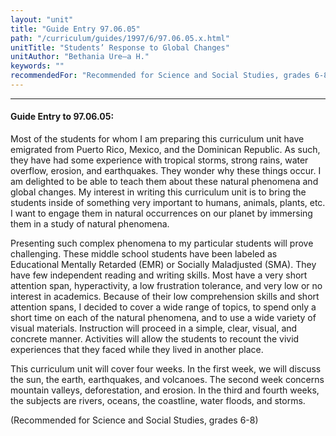 ```yaml
---
layout: "unit"
title: "Guide Entry 97.06.05"
path: "/curriculum/guides/1997/6/97.06.05.x.html"
unitTitle: "Students’ Response to Global Changes"
unitAuthor: "Bethania Ure–a H."
keywords: ""
recommendedFor: "Recommended for Science and Social Studies, grades 6-8"
---
```

<body>
<hr/>
<h4>
Guide Entry to 97.06.05:
</h4>
Most of the students for whom I am preparing this curriculum unit have emigrated from Puerto Rico, Mexico, and the Dominican Republic. As such, they have had some experience with tropical storms, strong rains, water overflow, erosion, and earthquakes. They wonder why these things occur. I am delighted to be able to teach them about these natural phenomena and global changes. My interest in writing this curriculum unit is to bring the students inside of something very important to humans, animals, plants, etc. I want to engage them in natural occurrences on our planet by immersing them in a study of natural phenomena.
<p>
Presenting such complex phenomena to my particular students will prove challenging. These middle school students have been labeled as Educational Mentally Retarded (EMR) or Socially Maladjusted (SMA). They have few independent reading and writing skills. Most have a very short attention span, hyperactivity, a low frustration tolerance, and very low or no interest in academics. Because of their low comprehension skills and short attention spans, I decided to cover a wide range of topics, to spend only a short time on each of the natural phenomena, and to use a wide variety of visual materials. Instruction will proceed in a simple, clear, visual, and concrete manner. Activities will allow the students to recount the vivid experiences that they faced while they lived in another place.
</p>
<p>
This curriculum unit will cover four weeks. In the first week, we will discuss the sun, the earth, earthquakes, and volcanoes. The second week concerns mountain valleys, deforestation, and erosion. In the third and fourth weeks, the subjects are rivers, oceans, the coastline, water floods, and storms.
</p>
<p>
(Recommended for Science and Social Studies, grades 6-8)
</p>
</body>